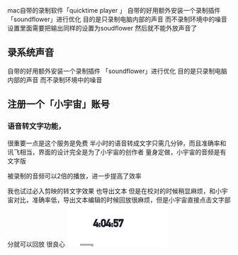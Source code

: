 mac自带的录制软件「quicktime player 」
自带的好用额外安装一个录制插件 「soundflower」进行优化
目的是只录制电脑内部的声音 而不录制环境中的噪音
设置里面需要把输出同样的设置为soudflower
然后就不能外放声音了

## 录系统声音

自带的好用额外安装一个录制插件 「soundflower」进行优化
目的是只录制电脑内部的声音 而不录制环境中的噪音

## 注册一个「小宇宙」账号

### 语音转文字功能，

很重要一点是这个服务是免费
半小时的语音转成文字只需几分钟，而且准确率和讯飞相当，界面的设计完全是为了小宇宙的创作者 量身定做，小宇宙的音频是有文字版

被录制的音频可以2倍的播放，进一步提高了效率

我也试过必入剪映的转文字效果 也导出文本 但是在校对的时候稍显麻烦，和小宇宙对比，准确率低，导出文本编辑的时候回放很麻烦，但是小宇宙直接点击文字部分就可以回放 很良心
![](../book/images/hour.png)